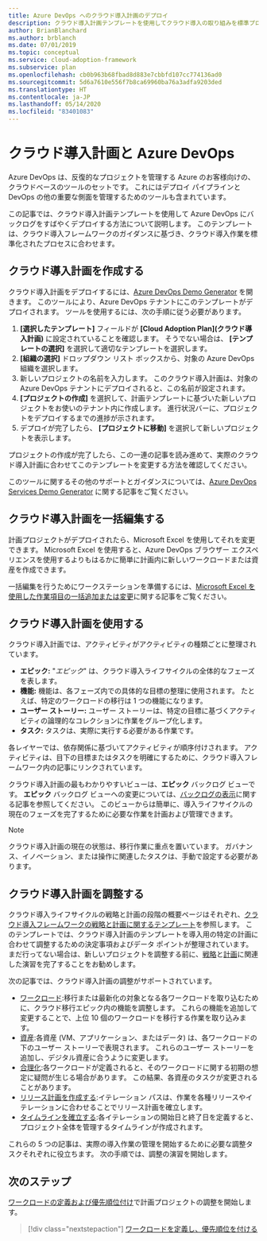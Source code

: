 ```yaml
---
title: Azure DevOps へのクラウド導入計画のデプロイ
description: クラウド導入計画テンプレートを使用してクラウド導入の取り組みを標準プロセスに適合させ、Azure DevOps にすばやくバックログをデプロイする方法について説明します。
author: BrianBlanchard
ms.author: brblanch
ms.date: 07/01/2019
ms.topic: conceptual
ms.service: cloud-adoption-framework
ms.subservice: plan
ms.openlocfilehash: cb0b963b68fbad8d883e7cbbfd107cc774136ad0
ms.sourcegitcommit: 5d6a7610e556f7b8ca69960ba76a3adfa9203ded
ms.translationtype: HT
ms.contentlocale: ja-JP
ms.lasthandoff: 05/14/2020
ms.locfileid: "83401083"
---
```

# <a name="cloud-adoption-plan-and-azure-devops"></a>クラウド導入計画と Azure DevOps

Azure DevOps は、反復的なプロジェクトを管理する Azure のお客様向けの、クラウドベースのツールのセットです。 これにはデプロイ パイプラインと DevOps の他の重要な側面を管理するためのツールも含まれています。

この記事では、クラウド導入計画テンプレートを使用して Azure DevOps にバックログをすばやくデプロイする方法について説明します。 このテンプレートは、クラウド導入フレームワークのガイダンスに基づき、クラウド導入作業を標準化されたプロセスに合わせます。

## <a name="create-your-cloud-adoption-plan"></a>クラウド導入計画を作成する

クラウド導入計画をデプロイするには、[Azure DevOps Demo Generator](https://aka.ms/adopt/plan/generator) を開きます。 このツールにより、Azure DevOps テナントにこのテンプレートがデプロイされます。 ツールを使用するには、次の手順に従う必要があります。

1. **[選択したテンプレート]** フィールドが **[Cloud Adoption Plan]\(クラウド導入計画\)** に設定されていることを確認します。 そうでない場合は、 **[テンプレートの選択]** を選択して適切なテンプレートを選択します。
2. **[組織の選択]** ドロップダウン リスト ボックスから、対象の Azure DevOps 組織を選択します。
3. 新しいプロジェクトの名前を入力します。 このクラウド導入計画は、対象の Azure DevOps テナントにデプロイされると、この名前が設定されます。
4. **[プロジェクトの作成]** を選択して、計画テンプレートに基づいた新しいプロジェクトをお使いのテナント内に作成します。 進行状況バーに、プロジェクトをデプロイするまでの進捗が示されます。
5. デプロイが完了したら、 **[プロジェクトに移動]** を選択して新しいプロジェクトを表示します。

プロジェクトの作成が完了したら、この一連の記事を読み進めて、実際のクラウド導入計画に合わせてこのテンプレートを変更する方法を確認してください。

このツールに関するその他のサポートとガイダンスについては、[Azure DevOps Services Demo Generator](https://docs.microsoft.com/azure/devops/demo-gen) に関する記事をご覧ください。

## <a name="bulk-edit-the-cloud-adoption-plan"></a>クラウド導入計画を一括編集する

計画プロジェクトがデプロイされたら、Microsoft Excel を使用してそれを変更できます。 Microsoft Excel を使用すると、Azure DevOps ブラウザー エクスペリエンスを使用するよりもはるかに簡単に計画内に新しいワークロードまたは資産を作成できます。

一括編集を行うためにワークステーションを準備するには、[Microsoft Excel を使用した作業項目の一括追加または変更](https://docs.microsoft.com/azure/devops/boards/backlogs/office/bulk-add-modify-work-items-excel?view=azure-devops)に関する記事をご覧ください。

## <a name="use-the-cloud-adoption-plan"></a>クラウド導入計画を使用する

クラウド導入計画では、アクティビティがアクティビティの種類ごとに整理されています。

- **エピック:** "_エピック_" は、クラウド導入ライフサイクルの全体的なフェーズを表します。
- **機能:** 機能は、各フェーズ内での具体的な目標の整理に使用されます。 たとえば、特定のワークロードの移行は 1 つの機能になります。
- **ユーザー ストーリー:** ユーザー ストーリーは、特定の目標に基づくアクティビティの論理的なコレクションに作業をグループ化します。
- **タスク:** タスクは、実際に実行する必要がある作業です。

各レイヤーでは、依存関係に基づいてアクティビティが順序付けされます。 アクティビティは、目下の目標またはタスクを明確にするために、クラウド導入フレームワーク内の記事にリンクされています。

クラウド導入計画の最もわかりやすいビューは、**エピック** バックログ ビューです。 **エピック** バックログ ビューへの変更については、[バックログの表示](https://docs.microsoft.com/azure/devops/boards/backlogs/define-features-epics?view=azure-devops#view-a-backlog-or-portfolio-backlog)に関する記事を参照してください。 このビューからは簡単に、導入ライフサイクルの現在のフェーズを完了するために必要な作業を計画および管理できます。

> [!NOTE]
> クラウド導入計画の現在の状態は、移行作業に重点を置いています。 ガバナンス、イノベーション、または操作に関連したタスクは、手動で設定する必要があります。

## <a name="align-the-cloud-adoption-plan"></a>クラウド導入計画を調整する

クラウド導入ライフサイクルの戦略と計画の段階の概要ページはそれぞれ、[クラウド導入フレームワークの戦略と計画に関するテンプレート](https://archcenter.blob.core.windows.net/cdn/fusion/readiness/Microsoft-Cloud-Adoption-Framework-Strategy-and-Plan-Template.docx)を参照します。 このテンプレートでは、クラウド導入計画のテンプレートを導入用の特定の計画に合わせて調整するための決定事項およびデータ ポイントが整理されています。 まだ行ってない場合は、新しいプロジェクトを調整する前に、[戦略](../strategy/index.md)と[計画](../plan/index.md)に関連した演習を完了することをお勧めします。

次の記事では、クラウド導入計画の調整がサポートされています。

- [ワークロード](./workloads.md):移行または最新化の対象となる各ワークロードを取り込むために、クラウド移行エピック内の機能を調整します。 これらの機能を追加して変更することで、上位 10 個のワークロードを移行する作業を取り込みます。
- [資産](./assets.md):各資産 (VM、アプリケーション、またはデータ) は、各ワークロードの下のユーザー ストーリーで表現されます。 これらのユーザー ストーリーを追加し、デジタル資産に合うように変更します。
- [合理化](./review-rationalization.md):各ワークロードが定義されると、そのワークロードに関する初期の想定に疑問が生じる場合があります。 この結果、各資産のタスクが変更されることがあります。
- [リリース計画を作成する](./iteration-paths.md):イテレーション パスは、作業を各種リリースやイテレーションに合わせることでリリース計画を確立します。
- [タイムラインを確立する](./timelines.md):各イテレーションの開始日と終了日を定義すると、プロジェクト全体を管理するタイムラインが作成されます。

これらの 5 つの記事は、実際の導入作業の管理を開始するために必要な調整タスクそれぞれに役立ちます。 次の手順では、調整の演習を開始します。

## <a name="next-steps"></a>次のステップ

[ワークロードの定義および優先順位付け](./workloads.md)で計画プロジェクトの調整を開始します。

> [!div class="nextstepaction"]
> [ワークロードを定義し、優先順位を付ける](./workloads.md)

